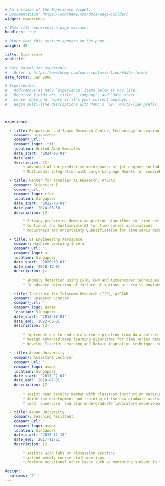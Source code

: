 ```yaml
---
# An instance of the Experience widget.
# Documentation: https://wowchemy.com/docs/page-builder/
widget: experience

# This file represents a page section.
headless: true

# Order that this section appears on the page.
weight: 40

title: Experience
subtitle:

# Date format for experience
#   Refer to https://wowchemy.com/docs/customization/#date-format
date_format: Jan 2006

# Experiences.
#   Add/remove as many `experience` items below as you like.
#   Required fields are `title`, `company`, and `date_start`.
#   Leave `date_end` empty if it's your current employer.
#   Begin multi-line descriptions with YAML's `|2-` multi-line prefix.



experience:

  - title: Propulsion and Space Research Center, Technology Innovation Institute
    company: Researcher
    company_url: ''
    company_logo: 'tii'
    location: United Arab Emirates
    date_start: '2024-06-01'
    date_end: ''
    description: |2-
        * Advanced AI for predictive maintenance of jet engines including anomaly detection, fault diagnostics, and RUL estimation
        * Multimodal integration with Large Language Models for comprehensive engine health monitoring

  - title: Center for Frontier AI Research, A*STAR
    company: Scientist I
    company_url: ''
    company_logo: cfar
    location: Singapore
    date_start: '2022-06-01'
    date_end: '2024-05-30'
    description: |2-

        * Privacy-preserving domain adaptation algorithms for time series data
        * Continual and Sustainible AI for time series applications 
        * Robustness and Uncertainty Quantification for time seris data. 

  - title: ST Engineering Aerospace
    company: Machine Learning Intern
    company_url: ''
    company_logo: st
    location: Singapore
    date_start: '2020-09-01'
    date_end: '2020-12-01'
    description: |2-
        
        * Anomaly detection using LSTM, CNN and Autoencoder techniques. I have provided an improved arsenal to tackle future component Predictive Maintenance projects.
        * In advance detection of failure of various air-crafts engines using automatic feature extraction.

  - title: Institute for Infocomm Research (I2R), A*STAR
    company: Research Scholar
    company_url: ''
    company_logo: astar
    location: Singapore
    date_start: '2018-08-01'
    date_end: '2022-05-01'
    description: |2-
        
        * Implement end-to-end data science pipeline from data collection to machine learning model deployment for predictive maintenance tasks such as Anomaly detection, Fault Diagnosis, and Fault Prognosis
        * Design Advanced deep learning algorithms for time series data.
        * Develop Transfer Learning and Domain Adaptation techniques to address the challenges of real-world predictive maintenance.
        
  - title: Aswan University
    company: Assistant Lecturer
    company_url: ''
    company_logo: aswan
    location: Singapore
    date_start: '2017-12-01'
    date_end: '2018-07-01'
    description: |2-
        
        * Assist head faculty member with classroom instruction material, exams, and record keeping
        * Guide the development and training of the new graduate assistants
        * Lead, supervise, and plan undergraduate laboratory experience

  - title: Aswan University
    company: Teaching Assistant 
    company_url: ''
    company_logo: aswan
    location: Singapore
    date_start: '2015-02-15'
    date_end: '2017-11-21'
    description: |2-
        
        * Assists with labs or discussion sections.
        * Attend weekly course staff meetings.
        * Perform occasional other tasks such as mentoring student in the E-learning.

design:
  columns: '2'
---
```

